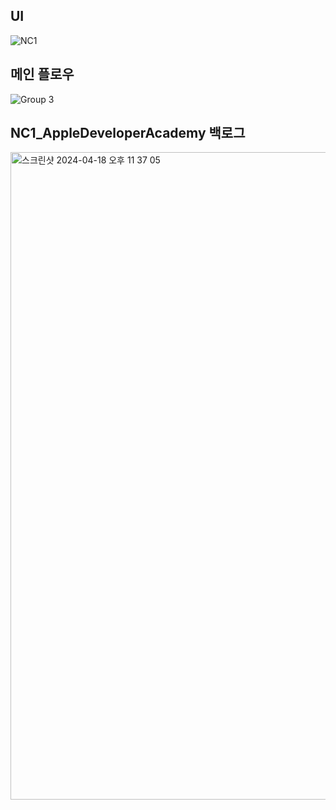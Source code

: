 ## UI
![NC1](https://github.com/leewanjae/NC1_AppleDeveloperAcademy/assets/124972698/015c6a0c-4238-46e1-acee-161dda9ee44b)

## 메인 플로우
![Group 3](https://github.com/leewanjae/NC1_AppleDeveloperAcademy/assets/124972698/0bac2c1e-0c30-4a12-b120-fda2edf5eae5)

## NC1_AppleDeveloperAcademy 백로그
<img width="1036" alt="스크린샷 2024-04-18 오후 11 37 05" src="https://github.com/leewanjae/NC1_AppleDeveloperAcademy/assets/124972698/4db2e48a-5c4b-40f9-8769-d91d0591fa0c">

